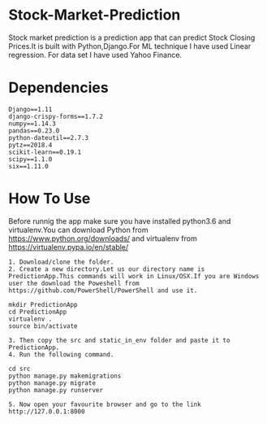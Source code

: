 # Stock-Market-Prediction

Stock market prediction is a prediction app that can predict Stock Closing Prices.It is built with Python,Django.For ML technique I have used Linear regression. For data set I have used Yahoo Finance.

# Dependencies

	Django==1.11
	django-crispy-forms==1.7.2
	numpy==1.14.3
	pandas==0.23.0
	python-dateutil==2.7.3
	pytz==2018.4
	scikit-learn==0.19.1
	scipy==1.1.0
	six==1.11.0

# How To Use

Before runnig the app make sure you have installed python3.6 and virtualenv.You can download Python from https://www.python.org/downloads/
and virtualenv from https://virtualenv.pypa.io/en/stable/

	1. Download/clone the folder.
	2. Create a new directory.Let us our directory name is PredictionApp.This commands will work in Linux/OSX.If you are Windows user the download the Poweshell from https://github.com/PowerShell/PowerShell and use it. 
	
	mkdir PredictionApp
	cd PredictionApp
	virtualenv . 
	source bin/activate
	
	3. Then copy the src and static_in_env folder and paste it to PredictionApp.
	4. Run the following command.
	
	cd src
	python manage.py makemigrations
	python manage.py migrate
	python manage.py runserver
	
	5. Now open your favourite browser and go to the link http://127.0.0.1:8000
	

